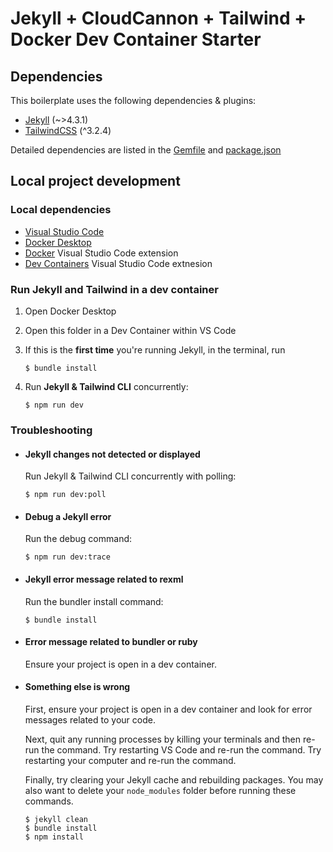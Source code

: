 # Jekyll + CloudCannon + Tailwind + Docker Dev Container Starter

## Dependencies

This boilerplate uses the following dependencies & plugins:

- [Jekyll](https://jekyllrb.com) (~>4.3.1)
- [TailwindCSS](https://tailwindcss.com) (^3.2.4)

Detailed dependencies are listed in the [Gemfile](./Gemfile) and [package.json](./package.json)
  
## Local project development

### Local dependencies

- [Visual Studio Code](https://code.visualstudio.com)
- [Docker Desktop](https://www.docker.com/products/docker-desktop/)
- [Docker](https://marketplace.visualstudio.com/items?itemName=ms-azuretools.vscode-docker) Visual Studio Code extension
- [Dev Containers](https://marketplace.visualstudio.com/items?itemName=ms-vscode-remote.remote-containers) Visual Studio Code extnesion

### Run Jekyll and Tailwind in a dev container

1. Open Docker Desktop

2. Open this folder in a Dev Container within VS Code

3. If this is the **first time** you're running Jekyll, in the terminal, run
    ```
    $ bundle install
    ```

4. Run **Jekyll & Tailwind CLI** concurrently:
    ```
    $ npm run dev
    ```

### Troubleshooting

- #### **Jekyll changes not detected or displayed**
    Run Jekyll & Tailwind CLI concurrently with polling:
    ```
    $ npm run dev:poll
    ```
- #### **Debug a Jekyll error**
    Run the debug command:
    ```
    $ npm run dev:trace
    ```
- #### **Jekyll error message related to rexml**
    Run the bundler install command:
    ```
    $ bundle install
    ```
- #### **Error message related to bundler or ruby**
    Ensure your project is open in a dev container.
- #### **Something else is wrong**
    First, ensure your project is open in a dev container and look for error messages related to your code. 
    
    Next, quit any running processes by killing your terminals and then re-run the command. Try restarting VS Code and re-run the command. Try restarting your computer and re-run the command.

    Finally, try clearing your Jekyll cache and rebuilding packages. You may also want to delete your `node_modules` folder before running these commands.
    ```
    $ jekyll clean
    $ bundle install
    $ npm install
    ```